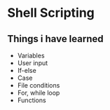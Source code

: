 # Shell Scripting

## Things i have learned

* Variables
* User input
* If-else
* Case
* File conditions
* For, while loop
* Functions